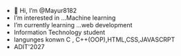 - 👋 Hi, I’m @Mayur8182
-  I’m interested in ...Machine learning
-  I’m currently learning ...web development
-  Information Technology student
- langunges konwn C , C++(OOP),HTML,CSS,JAVASCRPT
-  ADIT'2027


<!---
Mayur8182/Mayur8182 is a ✨ special ✨ repository because its `README.md` (this file) appears on your GitHub profile.
